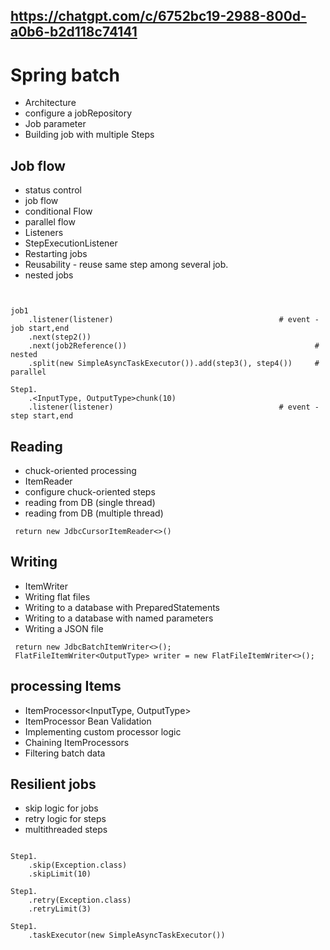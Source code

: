 https://chatgpt.com/c/6752bc19-2988-800d-a0b6-b2d118c74141
---
# Spring batch
- Architecture
- configure a jobRepository
- Job parameter
- Building job with multiple Steps

## Job flow
- status control
-  job flow
  - conditional Flow
  - parallel flow
- Listeners
- StepExecutionListener
- Restarting jobs
- Reusability - reuse same step among several job.
- nested jobs
```


job1
    .listener(listener)                                     # event - job start,end
    .next(step2())
    .next(job2Reference())                                          # nested
    .split(new SimpleAsyncTaskExecutor()).add(step3(), step4())     # parallel

Step1.
    .<InputType, OutputType>chunk(10)
    .listener(listener)                                     # event - step start,end

```

## Reading
- chuck-oriented processing
- ItemReader
- configure chuck-oriented steps
- reading from DB (single thread)
- reading from DB (multiple thread)
```
 return new JdbcCursorItemReader<>()
```

## Writing
- ItemWriter 
- Writing flat files 
- Writing to a database with PreparedStatements 
- Writing to a database with named parameters 
- Writing a JSON file 
```
 return new JdbcBatchItemWriter<>();
 FlatFileItemWriter<OutputType> writer = new FlatFileItemWriter<>();
```

## processing Items
- ItemProcessor<InputType, OutputType> 
- ItemProcessor Bean Validation
- Implementing custom processor logic
- Chaining ItemProcessors
- Filtering batch data

## Resilient jobs
- skip logic for jobs
- retry logic for steps
- multithreaded steps
```

Step1.
    .skip(Exception.class)
    .skipLimit(10)
    
Step1.
    .retry(Exception.class)
    .retryLimit(3) 
    
Step1.    
    .taskExecutor(new SimpleAsyncTaskExecutor())  
```


